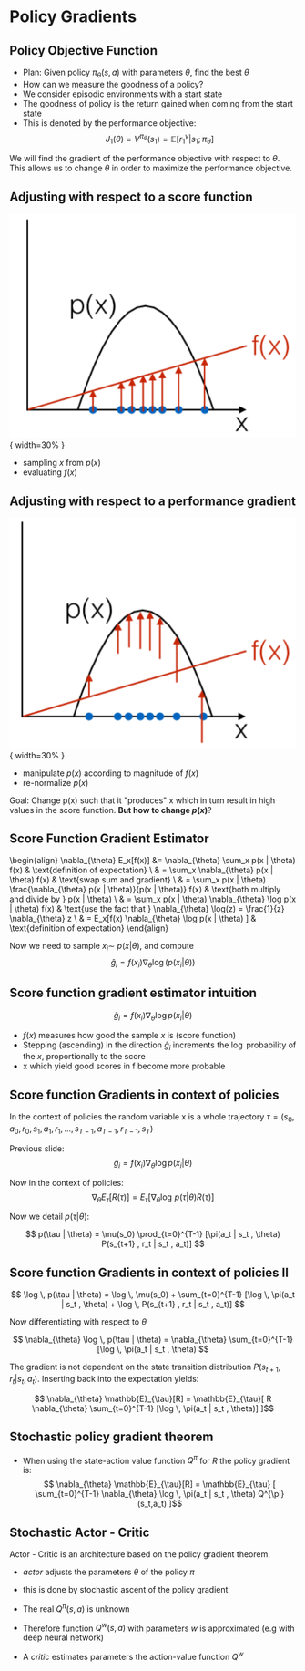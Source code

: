 # Policy Gradients

## Policy Objective Function

- Plan: Given policy $\pi_{\theta}(s,a)$ with parameters $\theta$, find the best $\theta$
- How can we measure the goodness of a policy?
- We consider episodic environments with a start state
- The goodness of policy is the return gained when coming from the start state
- This is denoted by the performance objective: 
$$ J_1(\theta)  = V^{\pi_{\theta}}(s_1) = \mathbb{E}[r_1^{\gamma}| s_1; \pi_{\theta}] $$ 

We will find the gradient of the performance objective with respect to $\theta$. This allows us to change $\theta$ in order to maximize the performance objective.

## Adjusting with respect to a score function

![Evaluating f(x)](./slides/gfx/sfge1.png){ width=30% }

- sampling $x$ from $p(x)$
- evaluating $f(x)$

## Adjusting with respect to a performance gradient 

![Pushing p(x) w.r.t f(x)](./slides/gfx/sfge2.png){ width=30% }

- manipulate $p(x)$ according to magnitude of $f(x)$
- re-normalize $p(x)$

Goal: Change p(x) such that it "produces" x which in turn result in high values in the score function. **But how to change $p(x)$**?


## Score Function Gradient Estimator
 
\begin{align}
\nabla_{\theta} E_x[f(x)] &= \nabla_{\theta} \sum_x p(x | \theta) f(x) & \text{definition of expectation} \\
& = \sum_x \nabla_{\theta} p(x | \theta) f(x) & \text{swap sum and gradient} \\
& = \sum_x p(x | \theta) \frac{\nabla_{\theta} p(x | \theta)}{p(x | \theta)} f(x) & \text{both multiply and divide by } p(x | \theta) \\
& = \sum_x p(x | \theta) \nabla_{\theta} \log p(x | \theta) f(x) & \text{use the fact that } \nabla_{\theta} \log(z) = \frac{1}{z} \nabla_{\theta} z \\
& = E_x[f(x) \nabla_{\theta} \log p(x | \theta) ] & \text{definition of expectation}
\end{align}

Now we need to sample $x_i \sim\ p(x | \theta)$, and compute $$\hat{g}_i = f(x_i)\nabla_{\theta} \log(p(x_i | \theta))$$

## Score function gradient estimator intuition

$$\hat{g}_i = f(x_i)\nabla_{\theta} \log p(x_i | \theta)$$

- $f(x)$ measures how good the sample $x$ is (score function)
- Stepping (ascending) in the direction $\hat{g}_i$ increments the $\log$ probability of the $x$, proportionally to the score
- x which yield good scores in f become more probable

## Score function Gradients in context of policies
In the context of policies the random variable x is a whole trajectory $\tau = (s_0 , a_0 , r_0 , s_1 , a_1 , r_1 , ... , s_{T-1} , a_{T-1} , r_{T-1} , s_T )$

Previous slide:
$$\hat{g}_i = f(x_i)\nabla_{\theta} \log p(x_i | \theta) $$ 

Now in the context of policies:
$$ \nabla_{\theta} E_{\tau} [R(\tau)] = E_{\tau} [\nabla_{\theta} \log \, p(\tau | \theta) R(\tau)] $$ 

Now we detail $p(\tau | \theta)$:

$$ p(\tau | \theta) = \mu(s_0) \prod_{t=0}^{T-1} [\pi(a_t | s_t , \theta) P(s_{t+1} , r_t | s_t , a_t)] $$

## Score function Gradients in context of policies II

$$ \log \, p(\tau | \theta) = \log \, \mu(s_0) + \sum_{t=0}^{T-1} [\log \, \pi(a_t | s_t , \theta) + \log \, P(s_{t+1} , r_t | s_t , a_t)] $$

Now differentiating with respect to $\theta$

$$ \nabla_{\theta} \log \, p(\tau | \theta) = \nabla_{\theta}  \sum_{t=0}^{T-1} [\log \, \pi(a_t | s_t , \theta) $$

The gradient is not dependent on the state transition distribution $P(s_{t+1} , r_t | s_t , a_t)$. Inserting back into the expectation yields:

$$ \nabla_{\theta} \mathbb{E}_{\tau}[R] = \mathbb{E}_{\tau}[ R \nabla_{\theta}  \sum_{t=0}^{T-1} [\log \, \pi(a_t | s_t , \theta)] ]$$


## Stochastic policy gradient theorem

- When using the state-action value function $Q^{\pi}$ for $R$ the policy gradient is: 
$$ \nabla_{\theta} \mathbb{E}_{\tau}[R] = \mathbb{E}_{\tau} [ \sum_{t=0}^{T-1} \nabla_{\theta} \log \, \pi(a_t | s_t , \theta) Q^{\pi}(s_t,a_t) ]$$

## Stochastic Actor - Critic

Actor - Critic is an architecture based on the policy gradient theorem.

- *actor* adjusts the parameters $\theta$ of the policy $\pi$
- this is done by stochastic ascent of the policy gradient 

- The real $Q^{\pi}(s,a)$ is unknown
- Therefore function $Q^{w}(s,a)$ with parameters $w$ is approximated (e.g with deep neural network)
- A *critic* estimates parameters the action-value function $Q^{w}$


